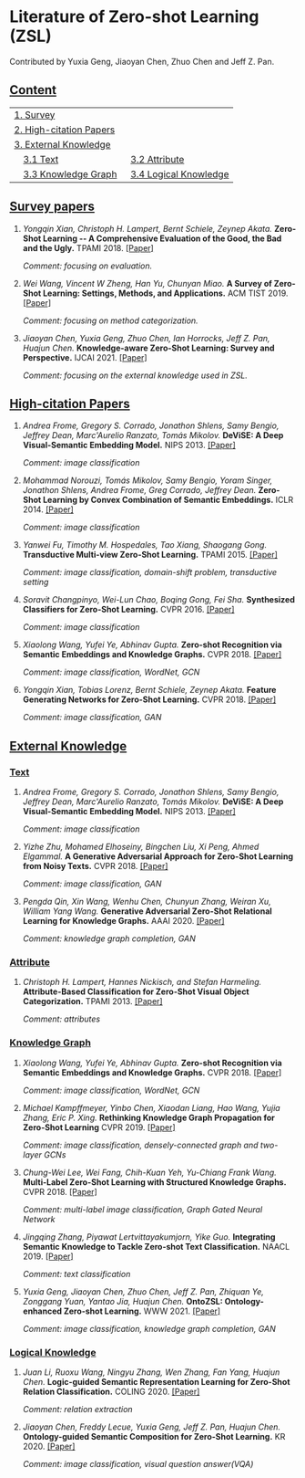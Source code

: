 # Literature of Zero-shot Learning (ZSL)

Contributed by Yuxia Geng, Jiaoyan Chen, Zhuo Chen and Jeff Z. Pan.

## [Content](#content)
<table>
<tr>
	<td colspan="2"><a href="#Survey">1. Survey</a></td>
</tr> 

<tr>
	<td colspan="2"><a href="#High-citation">2. High-citation Papers</a></td>
</tr>
<tr>
	<td colspan="2"><a href="#external-knowledge">3. External Knowledge</a></td>
</tr>
<tr>
    <td>&emsp;<a href="#text">3.1 Text</a></td>
    <td>&ensp;<a href="#attribute">3.2 Attribute</a></td>
</tr> 
<tr>
    <td>&emsp;<a href="#knowledge-graph">3.3 Knowledge Graph</a></td>
    <td>&ensp;<a href="#logical-knowledge">3.4 Logical Knowledge</a></td>
</tr>

</table>


## [Survey papers](#content)
1. *Yongqin Xian, Christoph H. Lampert, Bernt Schiele, Zeynep Akata.* **Zero-Shot Learning -- A Comprehensive Evaluation of the Good, the Bad and the Ugly.** TPAMI 2018. [[Paper]](https://arxiv.org/pdf/1707.00600.pdf)

    *Comment: focusing on evaluation.*

2. *Wei  Wang, Vincent W Zheng, Han  Yu, Chunyan  Miao.* **A Survey of Zero-Shot Learning: Settings, Methods, and Applications.** ACM TIST 2019. [[Paper]](https://www.ntulily.org/wp-content/uploads/journal/A_Survey_of_Zero-Shot_Learning_Settings_Methods_and_Applications_accepted.pdf)
   
    *Comment: focusing on method categorization.* 

3. *Jiaoyan Chen, Yuxia Geng, Zhuo Chen, Ian Horrocks, Jeff Z. Pan, Huajun Chen.* **Knowledge-aware Zero-Shot Learning: Survey and Perspective.** IJCAI 2021. [[Paper]](https://arxiv.org/pdf/2103.00070.pdf)
   
    *Comment: focusing on the external knowledge used in ZSL.* 


## [High-citation Papers](#content)
1. *Andrea Frome, Gregory S. Corrado, Jonathon Shlens, Samy Bengio, Jeffrey Dean, Marc'Aurelio Ranzato, Tomás Mikolov.* **DeViSE: A Deep Visual-Semantic Embedding Model.** NIPS 2013. [[Paper]](https://static.googleusercontent.com/media/research.google.com/zh-CN//pubs/archive/41473.pdf)

	*Comment: image classification* 

1. *Mohammad Norouzi, Tomás Mikolov, Samy Bengio, Yoram Singer, Jonathon Shlens, Andrea Frome, Greg Corrado, Jeffrey Dean.* **Zero-Shot Learning by Convex Combination of Semantic Embeddings.** ICLR 2014. [[Paper]](https://arxiv.org/pdf/1312.5650.pdf)

	*Comment: image classification*

1. *Yanwei Fu, Timothy M. Hospedales, Tao Xiang, Shaogang Gong.* **Transductive Multi-view Zero-Shot Learning.** TPAMI 2015. [[Paper]](https://arxiv.org/pdf/1501.04560.pdf)

	*Comment: image classification, domain-shift problem, transductive setting*

1. *Soravit Changpinyo, Wei-Lun Chao, Boqing Gong, Fei Sha.* **Synthesized Classifiers for Zero-Shot Learning.** CVPR 2016. [[Paper]](https://www.cv-foundation.org/openaccess/content_cvpr_2016/papers/Changpinyo_Synthesized_Classifiers_for_CVPR_2016_paper.pdf)

	*Comment: image classification*

1. *Xiaolong Wang, Yufei Ye, Abhinav Gupta.* **Zero-shot Recognition via Semantic Embeddings and Knowledge Graphs.** CVPR 2018. [[Paper]](https://openaccess.thecvf.com/content_cvpr_2018/papers/Wang_Zero-Shot_Recognition_via_CVPR_2018_paper.pdf)

	*Comment: image classification, WordNet, GCN*

1. *Yongqin Xian, Tobias Lorenz, Bernt Schiele, Zeynep Akata.* **Feature Generating Networks for Zero-Shot Learning.** CVPR 2018. [[Paper]](https://openaccess.thecvf.com/content_cvpr_2018/CameraReady/2709.pdf)

	*Comment: image classification, GAN*


## [External Knowledge](#content)

### [Text](#content)

1. *Andrea Frome, Gregory S. Corrado, Jonathon Shlens, Samy Bengio, Jeffrey Dean, Marc'Aurelio Ranzato, Tomás Mikolov.* **DeViSE: A Deep Visual-Semantic Embedding Model.** NIPS 2013. [[Paper]](https://static.googleusercontent.com/media/research.google.com/zh-CN//pubs/archive/41473.pdf)

	*Comment: image classification* 

1. *Yizhe Zhu, Mohamed Elhoseiny, Bingchen Liu, Xi Peng, Ahmed Elgammal.* **A Generative Adversarial Approach for Zero-Shot Learning from Noisy Texts.** CVPR 2018. [[Paper]](https://openaccess.thecvf.com/content_cvpr_2018/papers/Zhu_A_Generative_Adversarial_CVPR_2018_paper.pdf)

	*Comment: image classification, GAN*

1. *Pengda Qin, Xin Wang, Wenhu Chen, Chunyun Zhang, Weiran Xu, William Yang Wang.* **Generative Adversarial Zero-Shot Relational Learning for Knowledge Graphs.** AAAI 2020. [[Paper]](https://arxiv.org/pdf/2001.02332.pdf)

	*Comment: knowledge graph completion, GAN*


### [Attribute](#content)

1. *Christoph H. Lampert, Hannes Nickisch, and Stefan Harmeling.* **Attribute-Based Classification for
Zero-Shot Visual Object Categorization.** TPAMI 2013. [[Paper]](https://hannes.nickisch.org/papers/articles/lampert13attributes.pdf)

	*Comment: attributes* 



### [Knowledge Graph](#content)

1. *Xiaolong Wang, Yufei Ye, Abhinav Gupta.* **Zero-shot Recognition via Semantic Embeddings and Knowledge Graphs.** CVPR 2018. [[Paper]](https://openaccess.thecvf.com/content_cvpr_2018/papers/Wang_Zero-Shot_Recognition_via_CVPR_2018_paper.pdf)

	*Comment: image classification, WordNet, GCN*

1. *Michael Kampffmeyer, Yinbo Chen, Xiaodan Liang, Hao Wang, Yujia Zhang, Eric P. Xing.* **Rethinking Knowledge Graph Propagation for Zero-Shot Learning** CVPR 2019. [[Paper]](https://arxiv.org/pdf/1805.11724.pdf)

	*Comment: image classification, densely-connected graph and two-layer GCNs*

1. *Chung-Wei Lee, Wei Fang, Chih-Kuan Yeh, Yu-Chiang Frank Wang.* **Multi-Label Zero-Shot Learning with Structured Knowledge Graphs.** CVPR 2018. [[Paper]](https://arxiv.org/pdf/1711.06526.pdf)

	*Comment: multi-label image classification, Graph Gated Neural Network*


1. *Jingqing Zhang, Piyawat Lertvittayakumjorn, Yike Guo.* **Integrating Semantic Knowledge to Tackle Zero-shot Text Classification.** NAACL 2019. [[Paper]](https://arxiv.org/pdf/1903.12626.pdf)

	*Comment: text classification*

1. *Yuxia Geng, Jiaoyan Chen, Zhuo Chen, Jeff Z. Pan, Zhiquan Ye, Zonggang Yuan, Yantao Jia, Huajun Chen.* **OntoZSL: Ontology-enhanced Zero-shot Learning.** WWW 2021. [[Paper]](https://arxiv.org/pdf/2102.07339.pdf)

	*Comment: image classification, knowledge graph completion, GAN*



### [Logical Knowledge](#content)

1. *Juan Li, Ruoxu Wang, Ningyu Zhang, Wen Zhang, Fan Yang, Huajun Chen.* **Logic-guided Semantic Representation Learning for Zero-Shot Relation Classification.** COLING 2020. [[Paper]](https://arxiv.org/pdf/2010.16068.pdf)

	*Comment: relation extraction*

1. *Jiaoyan Chen, Freddy Lecue, Yuxia Geng, Jeff Z. Pan, Huajun Chen.* **Ontology-guided Semantic Composition for Zero-Shot Learning.** KR 2020. [[Paper]](https://arxiv.org/pdf/2006.16917.pdf)

	*Comment: image classification, visual question answer(VQA)*
